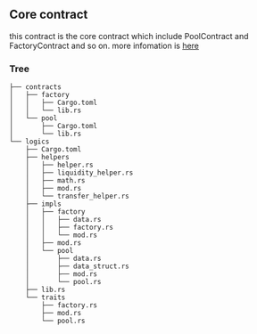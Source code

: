 ## Core contract

this contract is the core contract which include PoolContract and FactoryContract and so on.
more infomation is [here](https://github.com/Uniswap/v3-core)

### Tree
```
├── contracts
│   ├── factory
│   │   ├── Cargo.toml
│   │   └── lib.rs
│   └── pool
│       ├── Cargo.toml
│       └── lib.rs
└── logics
    ├── Cargo.toml
    ├── helpers
    │   ├── helper.rs
    │   ├── liquidity_helper.rs
    │   ├── math.rs
    │   ├── mod.rs
    │   └── transfer_helper.rs
    ├── impls
    │   ├── factory
    │   │   ├── data.rs
    │   │   ├── factory.rs
    │   │   └── mod.rs
    │   ├── mod.rs
    │   └── pool
    │       ├── data.rs
    │       ├── data_struct.rs
    │       ├── mod.rs
    │       └── pool.rs
    ├── lib.rs
    └── traits
        ├── factory.rs
        ├── mod.rs
        └── pool.rs
```
